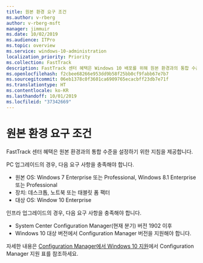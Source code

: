 ```yaml
---
title: 원본 환경 요구 조건
ms.author: v-rberg
author: v-rberg-msft
manager: jimmuir
ms.date: 10/02/2019
ms.audience: ITPro
ms.topic: overview
ms.service: windows-10-administration
localization_priority: Priority
ms.collection: FastTrack
description: FastTrack 센터 혜택은 Windows 10 배포를 위해 원본 환경과의 통합 수준을 설정하기 위한 지침을 제공합니다.
ms.openlocfilehash: f2cbee68266e953dd9b58f25bb0cf9fabb67e7b7
ms.sourcegitcommit: 06eb1378c0f3601ca6909765ecacbff23db7e71f
ms.translationtype: HT
ms.contentlocale: ko-KR
ms.lasthandoff: 10/01/2019
ms.locfileid: "37342669"
---
```

# <a name="source-environment-expectations"></a>원본 환경 요구 조건

FastTrack 센터 혜택은 원본 환경과의 통합 수준을 설정하기 위한 지침을 제공합니다.
  
PC 업그레이드의 경우, 다음 요구 사항을 충족해야 합니다.

- 원본 OS: Windows 7 Enterprise 또는 Professional, Windows 8.1 Enterprise 또는 Professional
- 장치: 데스크톱, 노트북 또는 태블릿 폼 팩터
- 대상 OS: Window 10 Enterprise

인프라 업그레이드의 경우, 다음 요구 사항을 충족해야 합니다.   

- System Center Configuration Manager(현재 분기) 버전 1902 이후 
- Windows 10 대상 버전에서 Configuration Manager 버전을 지원해야 합니다.

자세한 내용은 [Configuration Manager에서 Windows 10 지원](https://docs.microsoft.com/sccm/core/plan-design/configs/support-for-windows-10)에서 Configuration Manager 지원 표를 참조하세요.
  

 